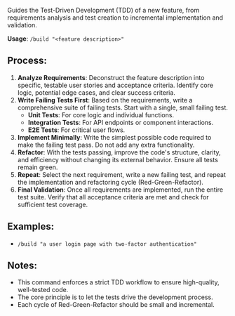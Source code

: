 Guides the Test-Driven Development (TDD) of a new feature, from requirements analysis and test creation to incremental implementation and validation.

**Usage**: `/build "<feature description>"`

## Process:
1.  **Analyze Requirements**: Deconstruct the feature description into specific, testable user stories and acceptance criteria. Identify core logic, potential edge cases, and clear success criteria.
2.  **Write Failing Tests First**: Based on the requirements, write a comprehensive suite of failing tests. Start with a single, small failing test.
    *   **Unit Tests**: For core logic and individual functions.
    *   **Integration Tests**: For API endpoints or component interactions.
    *   **E2E Tests**: For critical user flows.
3.  **Implement Minimally**: Write the simplest possible code required to make the failing test pass. Do not add any extra functionality.
4.  **Refactor**: With the tests passing, improve the code's structure, clarity, and efficiency without changing its external behavior. Ensure all tests remain green.
5.  **Repeat**: Select the next requirement, write a new failing test, and repeat the implementation and refactoring cycle (Red-Green-Refactor).
6.  **Final Validation**: Once all requirements are implemented, run the entire test suite. Verify that all acceptance criteria are met and check for sufficient test coverage.

## Examples:
- `/build "a user login page with two-factor authentication"`

## Notes:
- This command enforces a strict TDD workflow to ensure high-quality, well-tested code.
- The core principle is to let the tests drive the development process.
- Each cycle of Red-Green-Refactor should be small and incremental.